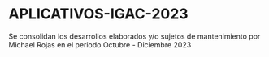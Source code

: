 # APLICATIVOS-IGAC-2023
Se consolidan los desarrollos elaborados y/o sujetos de mantenimiento por Michael Rojas en el periodo Octubre - Diciembre 2023
